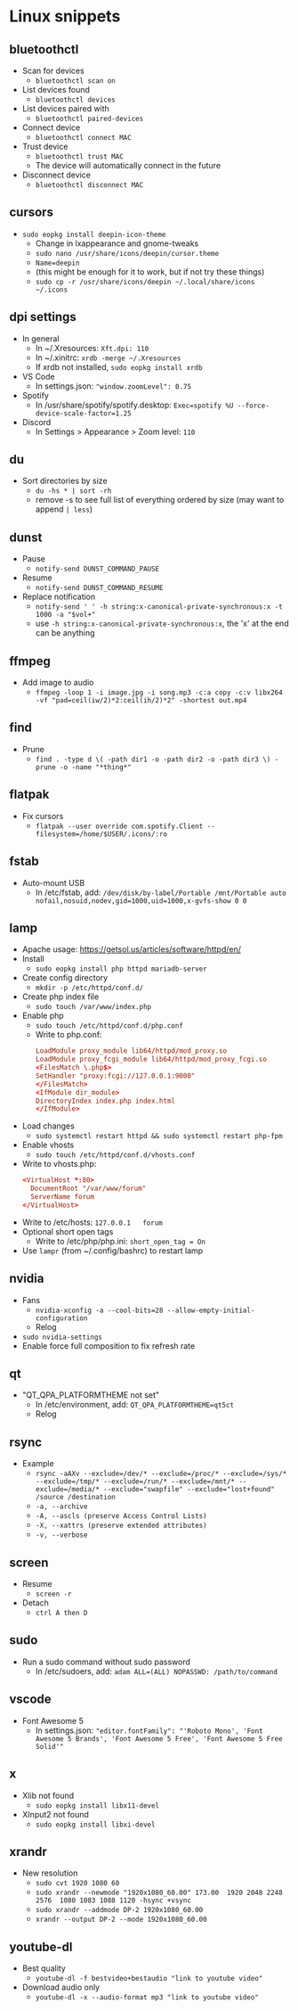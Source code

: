 # Linux snippets

## bluetoothctl
- Scan for devices
  - `bluetoothctl scan on`
- List devices found
  - `bluetoothctl devices`
- List devices paired with
  - `bluetoothctl paired-devices`
- Connect device
  - `bluetoothctl connect MAC`
- Trust device
  - `bluetoothctl trust MAC`
  - The device will automatically connect in the future
- Disconnect device
  - `bluetoothctl disconnect MAC`

## cursors
- `sudo eopkg install deepin-icon-theme`
  - Change in lxappearance and gnome-tweaks
  -	`sudo nano /usr/share/icons/deepin/cursor.theme`
  -	`Name=deepin`
  -	(this might be enough for it to work, but if not try these things)
  -	`sudo cp -r /usr/share/icons/deepin ~/.local/share/icons ~/.icons`

## dpi settings
- In general
  - In ~/.Xresources: `Xft.dpi: 110`
  - In ~/.xinitrc: `xrdb -merge ~/.Xresources`
  - If xrdb not installed, `sudo eopkg install xrdb`
- VS Code
  - In settings.json: `"window.zoomLevel": 0.75`
- Spotify
  - In /usr/share/spotify/spotify.desktop: `Exec=spotify %U --force-device-scale-factor=1.25`
- Discord
  - In Settings > Appearance > Zoom level: `110`

## du
- Sort directories by size
  - `du -hs * | sort -rh`
  - remove -s to see full list of everything ordered by size (may want to append `| less`)

## dunst
- Pause
  - `notify-send DUNST_COMMAND_PAUSE`
- Resume
  - `notify-send DUNST_COMMAND_RESUME`
- Replace notification
  - `notify-send ' ' -h string:x-canonical-private-synchronous:x -t 1000 -a "$vol+"`
  - use `-h string:x-canonical-private-synchronous:x`, the 'x' at the end can be anything

## ffmpeg
- Add image to audio
  - `ffmpeg -loop 1 -i image.jpg -i song.mp3 -c:a copy -c:v libx264 -vf "pad=ceil(iw/2)*2:ceil(ih/2)*2" -shortest out.mp4`

## find
- Prune
  - `find . -type d \( -path dir1 -o -path dir2 -o -path dir3 \) -prune -o -name "*thing*"`

## flatpak
- Fix cursors
  - `flatpak --user override com.spotify.Client --filesystem=/home/$USER/.icons/:ro`

## fstab
- Auto-mount USB
  - In /etc/fstab, add: `/dev/disk/by-label/Portable /mnt/Portable auto nofail,nosuid,nodev,gid=1000,uid=1000,x-gvfs-show 0 0`

## lamp
- Apache usage: https://getsol.us/articles/software/httpd/en/
- Install
  - `sudo eopkg install php httpd mariadb-server`
- Create config directory
  - `mkdir -p /etc/httpd/conf.d/`
- Create php index file
  - `sudo touch /var/www/index.php`
- Enable php
  - `sudo touch /etc/httpd/conf.d/php.conf`
  - Write to php.conf:
    ```conf
    LoadModule proxy_module lib64/httpd/mod_proxy.so
    LoadModule proxy_fcgi_module lib64/httpd/mod_proxy_fcgi.so
    <FilesMatch \.php$>
    SetHandler "proxy:fcgi://127.0.0.1:9000"
    </FilesMatch>
    <IfModule dir_module>
    DirectoryIndex index.php index.html
    </IfModule>
    ```
- Load changes
  - `sudo systemctl restart httpd && sudo systemctl restart php-fpm`
- Enable vhosts
  - `sudo touch /etc/httpd/conf.d/vhosts.conf`
- Write to vhosts.php:
  ```conf
  <VirtualHost *:80>
    DocumentRoot "/var/www/forum"
    ServerName forum
  </VirtualHost>
  ```
- Write to /etc/hosts: `127.0.0.1   forum`
- Optional short open tags
  - Write to /etc/php/php.ini: `short_open_tag = On`
- Use `lampr` (from ~/.config/bashrc) to restart lamp

## nvidia
- Fans
  - `nvidia-xconfig -a --cool-bits=28 --allow-empty-initial-configuration`
  - Relog
- `sudo nvidia-settings`
- Enable force full composition to fix refresh rate

## qt
- "QT\_QPA\_PLATFORMTHEME not set"
  - In /etc/environment, add: `QT_QPA_PLATFORMTHEME=qt5ct`
  - Relog

## rsync
- Example
  - `rsync -aAXv --exclude=/dev/* --exclude=/proc/* --exclude=/sys/* --exclude=/tmp/* --exclude=/run/* --exclude=/mnt/* --exclude=/media/* --exclude="swapfile" --exclude="lost+found" /source /destination`
  - `-a, --archive`
  - `-A, --ascls (preserve Access Control Lists)`
  - `-X, --xattrs (preserve extended attributes)`
  - `-v, --verbose`

## screen
- Resume
  - `screen -r`
- Detach
  - `ctrl A then D`

## sudo
- Run a sudo command without sudo password
  - In /etc/sudoers, add: `adam ALL=(ALL) NOPASSWD: /path/to/command`

## vscode
- Font Awesome 5
  - In settings.json: `"editor.fontFamily": "'Roboto Mono', 'Font Awesome 5 Brands', 'Font Awesome 5 Free', 'Font Awesome 5 Free Solid'"`

## x
- Xlib not found
  - `sudo eopkg install libx11-devel`
- XInput2 not found
  - `sudo eopkg install libxi-devel`

## xrandr
- New resolution
  - `sudo cvt 1920 1080 60`
  - `sudo xrandr --newmode "1920x1080_60.00" 173.00  1920 2048 2248 2576  1080 1083 1088 1120 -hsync +vsync`
  - `sudo xrandr --addmode DP-2 1920x1080_60.00`
  - `xrandr --output DP-2 --mode 1920x1080_60.00`

## youtube-dl
- Best quality
  - `youtube-dl -f bestvideo+bestaudio "link to youtube video"`
- Download audio only
  - `youtube-dl -x --audio-format mp3 "link to youtube video"`